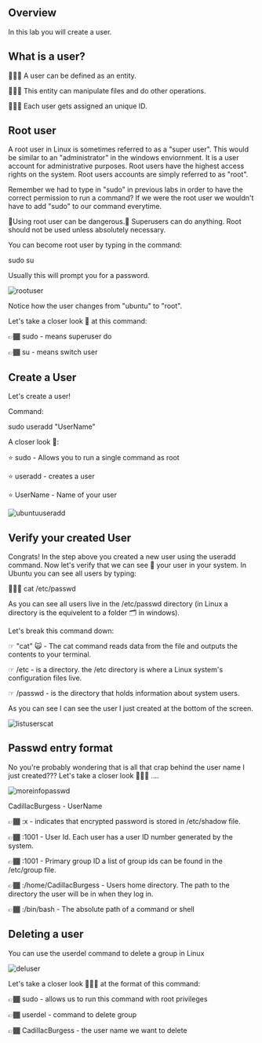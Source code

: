 ## Overview

In this lab you will create a user. 

## What is a user?

👨🏾‍💻 A user can be defined as an entity. 

👨🏾‍💻 This entity can manipulate files and do other operations. 

👨🏾‍💻 Each user gets assigned an unique ID.

## Root user

A root user in Linux is sometimes referred to as a "super user". This would be similar to an "administrator" in the windows enviornment. It is a user account for administrative purposes. Root users have the highest access rights on the system. Root users accounts are simply referred to as "root".

Remember we had to type in "sudo" in previous labs in order to have the correct permission to run a command? If we were the root user we wouldn't have to add "sudo" to our command everytime.

🚨Using root user can be dangerous.🚨 Superusers can do anything. Root should not be used unless absolutely necessary.


You can become root user by typing in the command: 


sudo su


Usually this will prompt you for a password.

![rootuser](https://user-images.githubusercontent.com/109482212/179656946-84968f6c-2565-4bad-b7e5-08ba7927ccc7.jpg)

Notice how the user changes from "ubuntu" to "root".

Let's take a closer look 👀 at this command:

👉🏾 sudo - means superuser do 

👉🏾 su - means switch user



## Create a User
Let's create a user!

Command: 

sudo useradd "UserName"

A closer look 👀:

⭐️ sudo - Allows you to run a single command as root

⭐️ useradd - creates a user

⭐️ UserName - Name of your user




![ubuntuuseradd](https://user-images.githubusercontent.com/109482212/179629117-5ff73760-8dca-42bd-831b-2100201fc7aa.jpg)


## Verify your created User

Congrats! In the step above you created a new user using the useradd command. Now let's verify that we can see 👀 your user in your system. 
In Ubuntu you can see all users by typing:

💁🏾‍♂️ cat /etc/passwd

As you can see all users live in the /etc/passwd directory (in Linux a directory is the equivelent to a folder 🗂 in windows).

Let's break this command down:

☞ "cat" 🙀 - The cat command reads data from the file and outputs the contents to your terminal. 

☞ /etc - is a directory. the /etc directory is where a Linux system's configuration files live.

☞ /passwd - is the directory that holds information about system users.


As you can see I can see the user I just created at the bottom of the screen.

![listuserscat](https://user-images.githubusercontent.com/109482212/179630472-cb65bc96-941d-4f3a-b2f6-36068a580228.jpg)

## Passwd entry format

No you're probably wondering that is all that crap behind the user name I just created??? Let's take a closer look 🕵🏾‍♂️ ....



![moreinfopasswd](https://user-images.githubusercontent.com/109482212/179636465-9b201eed-a58a-49f7-bb63-f236eb19bd7b.jpg)

CadillacBurgess - UserName

👉🏾 :x - indicates that encrypted password is stored in /etc/shadow file.

👉🏾 :1001 - User Id. Each user has a user ID number generated by the system.

👉🏾 :1001 - Primary group ID a list of group ids can be found in the /etc/group file.

👉🏾 :/home/CadillacBurgess - Users home directory. The path to the directory the user will be in when they log in.

👉🏾 :/bin/bash - The absolute path of a command or shell 

## Deleting a user

You can use the userdel command to delete a group in Linux

![deluser](https://user-images.githubusercontent.com/109482212/179645417-e29624c7-edf5-4cfa-ade7-1dc96ca31e00.jpg)

Let's take a closer look 🕵🏾‍♂️ at the format of this command:

👉🏾 sudo - allows us to run this command with root privileges

👉🏾 userdel - command to delete group

👉🏾 CadillacBurgess - the user name we want to delete








